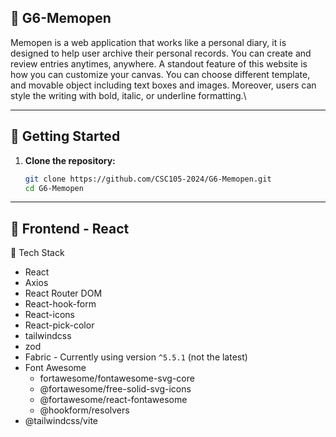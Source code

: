 ## :pushpin: G6-Memopen

Memopen is a web application that works like a personal diary, it is designed to help user archive their personal records. You can create and review entries anytimes, anywhere. A standout feature of this website is how you can customize your canvas. You can choose different template, and movable object including text boxes and images. Moreover, users can style the writing with bold, italic, or underline formatting.\

---

## :rocket: Getting Started

1. **Clone the repository:**
   ```bash
   git clone https://github.com/CSC105-2024/G6-Memopen.git
   cd G6-Memopen
   ```
---
## :hammer: Frontend - React
:wrench: Tech Stack

- React
- Axios
- React Router DOM
- React-hook-form
- React-icons
- React-pick-color
- tailwindcss
- zod
- Fabric - Currently using version ```^5.5.1``` (not the latest)
- Font Awesome
  - fortawesome/fontawesome-svg-core
  - @fortawesome/free-solid-svg-icons
  - @fortawesome/react-fontawesome
  -  @hookform/resolvers
- @tailwindcss/vite

